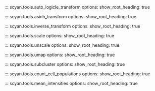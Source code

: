 ::: scyan.tools.auto_logicle_transform
    options:
      show_root_heading: true

::: scyan.tools.asinh_transform
    options:
      show_root_heading: true

::: scyan.tools.inverse_transform
    options:
      show_root_heading: true

::: scyan.tools.scale
    options:
      show_root_heading: true

::: scyan.tools.unscale
    options:
      show_root_heading: true

::: scyan.tools.umap
    options:
      show_root_heading: true

::: scyan.tools.subcluster
    options:
      show_root_heading: true

::: scyan.tools.count_cell_populations
    options:
      show_root_heading: true

::: scyan.tools.mean_intensities
    options:
      show_root_heading: true